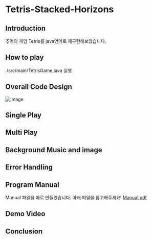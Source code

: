 # Tetris-Stacked-Horizons
## Introduction
추억의 게임 Tetris를 java언어로 재구현해보았습니다.
## How to play
./src/main/TetrisGame.java 실행
## Overall Code Design
![image](https://github.com/user-attachments/assets/03ff6327-d346-4892-8d04-e11f388f7ea4)
## Single Play
## Multi Play
## Background Music and image
## Error Handling
## Program Manual
Manual 파일을 따로 만들었습니다. 아래 파일을 참고해주세요!
[Manual.pdf](https://github.com/user-attachments/files/18059193/Manual.pdf)
## Demo Video


## Conclusion

